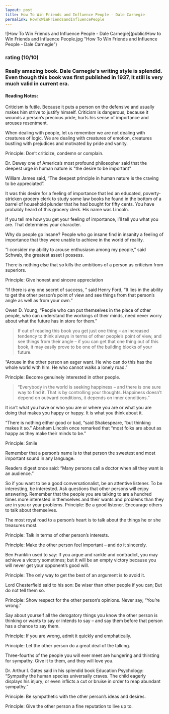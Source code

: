 ```yaml
---
layout: post
title: How To Win Friends and Influence People - Dale Carnegie
permalink: HowToWinFriendsandInfluencePeople
---
```


![How To Win Friends and Influence People - Dale Carnegie](public/How to Win Friends and Influence People.jpg "How To Win Friends and Influence People - Dale Carnegie")

### rating (10/10)

### Really amazing book. Dale Carnegie's writing style is splendid. Even though this book was first published in 1937, It still is very much valid in current era.

#### Reading Notes:


Criticism is futile. Because it puts a person on the defensive and usually makes him strive to justify himself. Criticism is dangerous, because it wounds a person’s precious pride, hurts his sense of importance and arouses resentment. 
 
When dealing with people, let us remember we are not dealing with creatures of logic. We are dealing with creatures of emotion, creatures bustling with prejudices and motivated by pride and vanity.  

Principle: Don’t criticize, condemn or complain. 

Dr. Dewey one of America’s most profound philosopher said that the deepest urge in human nature is "the desire to be important" 

William James said, “The deepest principle in human nature is the craving to be appreciated”. 

It was this desire for a feeling of importance that led an educated, poverty-stricken grocery clerk to study some law books he found in the bottom of a barrel of household plunder that he had bought for fifty cents. You have probably heard of this grocery clerk. His name was Lincoln.

If you tell me how you get your feeling of importance, I’ll tell you what you are. That determines your character.

Why do people go insane? People who go insane find in insanity a feeling of importance that they were unable to achieve in the world of reality.

“I consider my ability to arouse enthusiasm among my people,” said Schwab, the greatest asset I possess.

There is nothing else that so kills the ambitions of a person as criticism from superiors.

Principle: Give honest and sincere appreciation

“If there is any one secret of success, “ said Henry Ford, “It lies in the ability to get the other person’s point of view and see things from that person’s angle as well as from your own.”

Owen D. Young, “People who can put themselves in the place of other people, who can understand the workings of their minds, need never worry about what the future has in store for them.”

> If out of reading this book you get just one thing – an increased tendency to think always in terms of other people’s point of view, and see things from their angle – if you can get that one thing out of this book, it may easily prove to be one of the building blocks of your future. 

“Arouse in the other person an eager want. He who can do this has the whole world with him. He who cannot walks a lonely road.”

Principle: Become genuinely interested in other people.

> “Everybody in the world is seeking happiness – and there is one sure way to find it. That is by controlling your thoughts. Happiness doesn’t depend on outward conditions, it depends on inner conditions.”

It isn’t what you have or who you are or where you are or what you are doing that makes you happy or happy. It is what you think about it. 

“There is nothing either good or bad, “said Shakespeare, “but thinking makes it so.”
Abraham Lincoln once remarked that “most folks are about as happy as they make their minds to be.”

Principle: Smile

Remember that a person’s name is to that person the sweetest and most important sound in any language. 

Readers digest once said: “Many persons call a doctor when all they want is an audience.”

So if you want to be a good conversationalist, be an attentive listener. To be interesting, be interested. Ask questions that other persons will enjoy answering.
Remember that the people you are talking to are a hundred times more interested in themselves and their wants and problems than they are in you or your problems.
Principle: Be a good listener. Encourage others to talk about themselves. 

The most royal road to a person’s heart is to talk about the things he or she treasures most.

Principle: Talk in terms of other person’s interests.

Principle: Make the other person feel important – and do it sincerely.

Ben Franklin used to say: 
If you argue and rankle and contradict, you may achieve a victory sometimes; but it will be an empty victory because you will never get your opponent’s good will. 

Principle: The only way to get the best of an argument is to avoid it.

Lord Chesterfield said to his son:
Be wiser than other people if you can; But do not tell them so.

Principle: Show respect for the other person’s opinions. Never say, “You’re wrong.”

Say about yourself all the derogatory things you know the other person is thinking or wants to say or intends to say – and say them before that person has a chance to say them.

Principle: If you are wrong, admit it quickly and emphatically.

Principle: Let the other person do a great deal of the talking.

Three-fourths of the people you will ever meet are hungering and thirsting for sympathy. Give it to them, and they will love you.

Dr. Arthur I. Gates said in his splendid book Education Psychology: “Sympathy the human species universally craves. The child eagerly displays his injury; or even inflicts a cut or bruise in order to reap abundant sympathy.”

Principle: Be sympathetic with the other person’s ideas and desires.

Principle: Give the other person a fine reputation to live up to.
